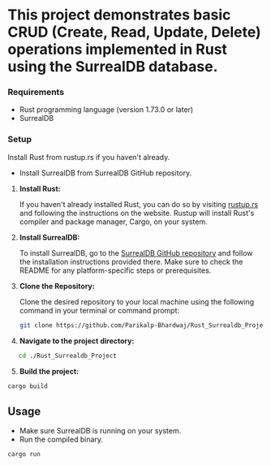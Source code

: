

# This project demonstrates basic CRUD (Create, Read, Update, Delete) operations implemented in Rust using the SurrealDB database.

### Requirements
* Rust programming language (version 1.73.0 or later)
* SurrealDB
### Setup
Install Rust from rustup.rs if you haven't already.
* Install SurrealDB from SurrealDB GitHub repository.


1. **Install Rust:**

   If you haven't already installed Rust, you can do so by visiting [rustup.rs](https://rustup.rs/) and following the instructions on the website. Rustup will install Rust's compiler and package manager, Cargo, on your system.

2. **Install SurrealDB:**

   To install SurrealDB, go to the [SurrealDB GitHub repository](https://github.com/surrealdb/surrealdb) and follow the installation instructions provided there. Make sure to check the README for any platform-specific steps or prerequisites.

3. **Clone the Repository:**

   Clone the desired repository to your local machine using the following command in your terminal or command prompt:

   ```bash 
   git clone https://github.com/Parikalp-Bhardwaj/Rust_Surrealdb_Project.git ```

4. **Navigate to the project directory:**

```bash 
   cd ./Rust_Surrealdb_Project 
```

5. **Build the project:**
```bash
cargo build
```

## Usage
- Make sure SurrealDB is running on your system.
- Run the compiled binary.

```bash
cargo run
```
